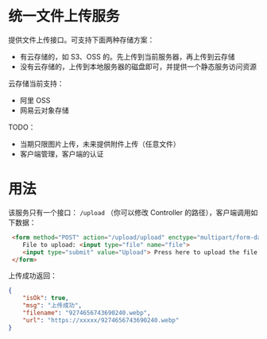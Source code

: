 # 统一文件上传服务

提供文件上传接口。可支持下面两种存储方案：

- 有云存储的，如 S3、OSS 的。先上传到当前服务器，再上传到云存储
- 没有云存储的，上传到本地服务器的磁盘即可，并提供一个静态服务访问资源

云存储当前支持：

- 阿里 OSS
- 网易云对象存储

TODO：

- 当期只限图片上传，未来提供附件上传（任意文件）
- 客户端管理，客户端的认证

# 用法

该服务只有一个接口： `/upload` （你可以修改 Controller 的路径），客户端调用如下数据：

```html
 <form method="POST" action="/upload/upload" enctype="multipart/form-data">
    File to upload: <input type="file" name="file">
    <input type="submit" value="Upload"> Press here to upload the file!
 </form>
```
	 
	 
上传成功返回：

```json
{
    "isOk": true,
    "msg": "上传成功",
    "filename": "9274656743690240.webp",
    "url": "https://xxxxx/9274656743690240.webp"
}
```